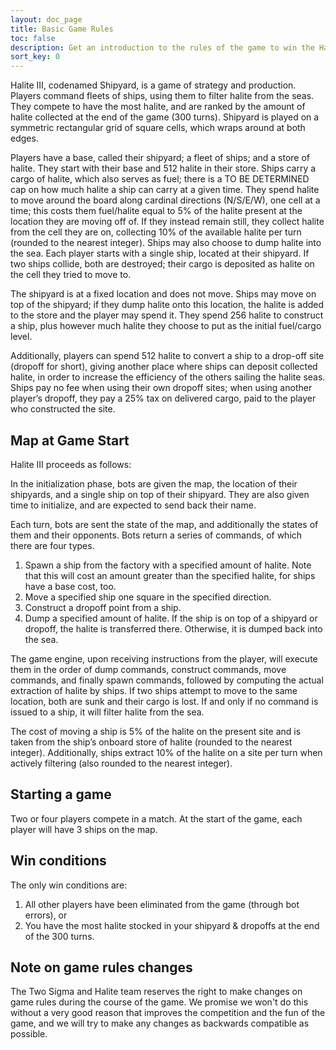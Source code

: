 ```yaml
---
layout: doc_page
title: Basic Game Rules
toc: false
description: Get an introduction to the rules of the game to win the Halite AI Programming Challenge.
sort_key: 0
---
```


Halite III, codenamed Shipyard, is a game of strategy and production. Players command fleets of ships, using them to filter halite from the seas. They compete to have the most halite, and are ranked by the amount of halite collected at the end of the game (300 turns). Shipyard is played on a symmetric rectangular grid of square cells, which wraps around at both edges.

Players have a base, called their shipyard; a fleet of ships; and a store of halite. They start with their base and 512 halite in their store. Ships carry a cargo of halite, which also serves as fuel; there is a TO BE DETERMINED cap on how much halite a ship can carry at a given time. They spend halite to move around the board along cardinal directions (N/S/E/W), one cell at a time; this costs them fuel/halite equal to 5% of the halite present at the location they are moving off of. If they instead remain still, they collect halite from the cell they are on, collecting 10% of the available halite per turn (rounded to the nearest integer). Ships may also choose to dump halite into the sea. Each player starts with a single ship, located at their shipyard. If two ships collide, both are destroyed; their cargo is deposited as halite on the cell they tried to move to.

The shipyard is at a fixed location and does not move. Ships may move on top of the shipyard; if they dump halite onto this location, the halite is added to the store and the player may spend it. They spend 256 halite to construct a ship, plus however much halite they choose to put as the initial fuel/cargo level.

Additionally, players can spend 512 halite to convert a ship to a drop-off site (dropoff for short), giving another place where ships can deposit collected halite, in order to increase the efficiency of the others sailing the halite seas. Ships pay no fee when using their own dropoff sites; when using another player’s dropoff, they pay a 25% tax on delivered cargo, paid to the player who constructed the site.

## Map at Game Start

Halite III proceeds as follows:

In the initialization phase, bots are given the map, the location of their shipyards, and a single ship on top of their shipyard. They are also given time to initialize, and are expected to send back their name.

Each turn, bots are sent the state of the map, and additionally the states of them and their opponents. Bots return a series of commands, of which there are four types.

1. Spawn a ship from the factory with a specified amount of halite. Note that this will cost an amount greater than the specified halite, for ships have a base cost, too.
1. Move a specified ship one square in the specified direction.
1. Construct a dropoff point from a ship.
1. Dump a specified amount of halite. If the ship is on top of a shipyard or dropoff, the halite is transferred there. Otherwise, it is dumped back into the sea.

The game engine, upon receiving instructions from the player, will execute them in the order of dump commands, construct commands, move commands, and finally spawn commands, followed by computing the actual extraction of halite by ships. If two ships attempt to move to the same location, both are sunk and their cargo is lost. If and only if no command is issued to a ship, it will filter halite from the sea.

The cost of moving a ship is 5% of the halite on the present site and is taken from the ship’s onboard store of halite (rounded to the nearest integer). Additionally, ships extract 10% of the halite on a site per turn when actively filtering (also rounded to the nearest integer).

## Starting a game

Two or four players compete in a match.
At the start of the game, each player will have 3 ships on the map.

## Win conditions
The only win conditions are:

1. All other players have been eliminated from the game (through bot errors), or
1. You have the most halite stocked in your shipyard & dropoffs at the end of the 300 turns.

## Note on game rules changes
The Two Sigma and Halite team reserves the right to make changes on game rules during the course of the game. We promise we won't do this without a very good reason that improves the competition and the fun of the game, and we will try to make any changes as backwards compatible as possible.
